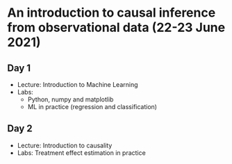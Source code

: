 # An introduction to causal inference from observational data (22-23 June 2021)

## Day 1
- Lecture: Introduction to Machine Learning
- Labs:
    - Python, numpy and matplotlib
    - ML in practice (regression and classification)

## Day 2
- Lecture: Introduction to causality
- Labs: Treatment effect estimation in practice
